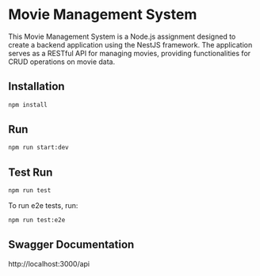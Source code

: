 # Movie Management System

This Movie Management System is a Node.js assignment designed to create a backend application using the NestJS framework. The application serves as a RESTful API for managing movies, providing functionalities for CRUD operations on movie data.

## Installation

```bash
npm install
```

## Run

```bash
npm run start:dev
```

## Test Run

```bash
npm run test
```

To run e2e tests, run:

```bash
npm run test:e2e
```

## Swagger Documentation

http://localhost:3000/api